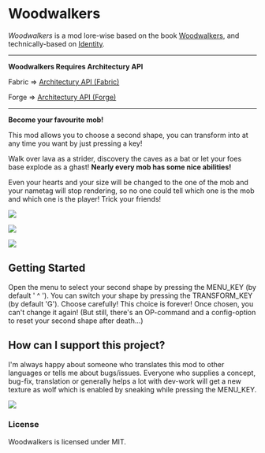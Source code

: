 # Woodwalkers

*Woodwalkers* is a mod lore-wise based on the book [Woodwalkers](https://www.katja-brandis.de/2016/05/11/woodwalkers/), and technically-based on [Identity](https://www.curseforge.com/minecraft/mc-mods/identity).

---

**Woodwalkers Requires Architectury API**

Fabric => [Architectury API (Fabric)](https://www.curseforge.com/minecraft/mc-mods/architectury-fabric)

Forge => [Architectury API (Forge)](https://www.curseforge.com/minecraft/mc-mods/architectury-forge)

---

**Become your favourite mob!**

This mod allows you to choose a second shape, you can transform into at any time you want by just pressing a key!

Walk over lava as a strider, discovery the caves as a bat or let your foes base explode as a ghast!
**Nearly every mob has some nice abilities!**

Even your hearts and your size will be changed to the one of the mob and your nametag will stop rendering, so no one could tell which one is the mob and which one is the player! Trick your friends!

![](https://raw.githubusercontent.com/ToCraft/woodwalkers-mod/arch-1.19.4/assets/every_mob_is_possible.png)

![](https://raw.githubusercontent.com/ToCraft/woodwalkers-mod/arch-1.19.4/assets/use_abilities.png)

![](https://raw.githubusercontent.com/ToCraft/woodwalkers-mod/arch-1.19.4/assets/hide_everywhere_dont_die_with_less_lives.png)


## Getting Started

Open the menu to select your second shape by pressing the MENU_KEY (by default ' ^ '). You can switch your shape by pressing the TRANSFORM_KEY (by default 'G'). Choose carefully! This choice is forever! Once chosen, you can't change it again! (But still, there's an OP-command and a config-option to reset your second shape after death...) 

## How can I support this project?

I'm always happy about someone who translates this mod to other languages or tells me about bugs/issues.
Everyone who supplies a concept, bug-fix, translation or generally helps a lot with dev-work will get a new texture as wolf which is enabled by sneaking while pressing the MENU_KEY.

![](https://raw.githubusercontent.com/ToCraft/woodwalkers-mod/arch-1.19.4/assets/dark_dev_wolf_vs_normal_wolf.png)

### License

Woodwalkers is licensed under MIT. 
